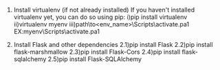 1. Install virtualenv (if not already installed)
If you haven't installed virtualenv yet, you can do so using pip:
i)pip install virtualenv
ii)virtualenv myenv
iii)path\to\<env_name>\Scripts\activate.pa1
   EX:myenv\Scripts\activate.pa1

2. Install Flask and other dependencies
2.1)pip install Flask
2.2)pip install flask-marshmallow
2.3)pip install Flask-Cors
2.4)pip install flask-sqlalchemy
2.5)pip install Flask-SQLAlchemy
